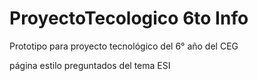 # ProyectoTecologico 6to Info
Prototipo para proyecto tecnológico del 6° año del CEG

página estilo preguntados del tema ESI
